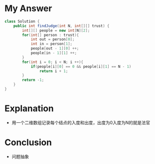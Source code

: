 # My Answer
```java
class Solution {
    public int findJudge(int N, int[][] trust) {
        int[][] people = new int[N][2];
        for(int[] person : trust){
            int out = person[0];
            int in = person[1];
            people[out - 1][0] ++;
            people[in - 1][1] ++;
        }
        for(int i = 0; i < N; i ++){
            if(people[i][0] == 0 && people[i][1] == N - 1)
                return i + 1;
        }
        return -1;
    }
}
```
# Explanation
- 用一个二维数组记录每个结点的入度和出度，出度为0入度为N的就是法官
# Conclusion
- 问题抽象

